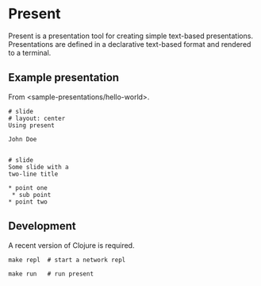 # Present

Present is a presentation tool for creating simple text-based presentations. Presentations are defined in a declarative text-based format and rendered to a terminal.


## Example presentation

From <sample-presentations/hello-world>.

```
# slide
# layout: center
Using present

John Doe


# slide
Some slide with a
two-line title

* point one
 * sub point
* point two
```


## Development

A recent version of Clojure is required.

```shell
make repl  # start a network repl

make run   # run present
```
